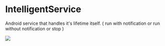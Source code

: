 # IntelligentService
Android service that handles it's lifetime itself. ( run with notification or run without notification or stop )

[![](https://jitpack.io/v/Pitam-Poudel/IntelligentService.svg)](https://jitpack.io/#Pitam-Poudel/IntelligentService)

